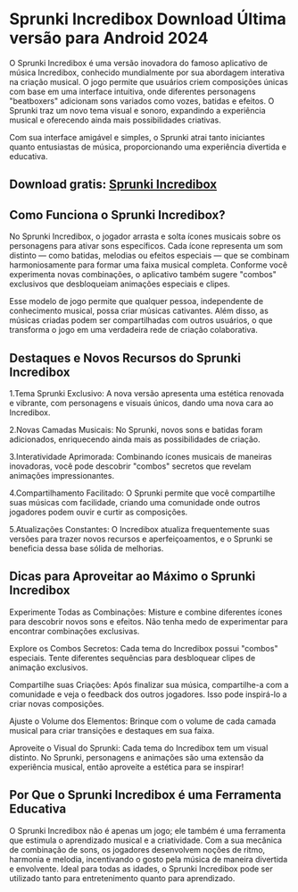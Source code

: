 # Sprunki Incredibox Download Última versão para Android 2024 
O Sprunki Incredibox é uma versão inovadora do famoso aplicativo de música Incredibox, conhecido mundialmente por sua abordagem interativa na criação musical. O jogo permite que usuários criem composições únicas com base em uma interface intuitiva, onde diferentes personagens "beatboxers" adicionam sons variados como vozes, batidas e efeitos. O Sprunki traz um novo tema visual e sonoro, expandindo a experiência musical e oferecendo ainda mais possibilidades criativas.

Com sua interface amigável e simples, o Sprunki atrai tanto iniciantes quanto entusiastas de música, proporcionando uma experiência divertida e educativa.

## Download gratis: [Sprunki Incredibox](https://apktudo.com/sprunki-incredibox-apk)
## Como Funciona o Sprunki Incredibox?
No Sprunki Incredibox, o jogador arrasta e solta ícones musicais sobre os personagens para ativar sons específicos. Cada ícone representa um som distinto — como batidas, melodias ou efeitos especiais — que se combinam harmoniosamente para formar uma faixa musical completa. Conforme você experimenta novas combinações, o aplicativo também sugere "combos" exclusivos que desbloqueiam animações especiais e clipes.

Esse modelo de jogo permite que qualquer pessoa, independente de conhecimento musical, possa criar músicas cativantes. Além disso, as músicas criadas podem ser compartilhadas com outros usuários, o que transforma o jogo em uma verdadeira rede de criação colaborativa.

## Destaques e Novos Recursos do Sprunki Incredibox
1.Tema Sprunki Exclusivo: A nova versão apresenta uma estética renovada e vibrante, com personagens e visuais únicos, dando uma nova cara ao Incredibox.

2.Novas Camadas Musicais: No Sprunki, novos sons e batidas foram adicionados, enriquecendo ainda mais as possibilidades de criação.

3.Interatividade Aprimorada: Combinando ícones musicais de maneiras inovadoras, você pode descobrir "combos" secretos que revelam animações impressionantes.

4.Compartilhamento Facilitado: O Sprunki permite que você compartilhe suas músicas com facilidade, criando uma comunidade onde outros jogadores podem ouvir e curtir as composições.

5.Atualizações Constantes: O Incredibox atualiza frequentemente suas versões para trazer novos recursos e aperfeiçoamentos, e o Sprunki se beneficia dessa base sólida de melhorias.
## Dicas para Aproveitar ao Máximo o Sprunki Incredibox
Experimente Todas as Combinações: Misture e combine diferentes ícones para descobrir novos sons e efeitos. Não tenha medo de experimentar para encontrar combinações exclusivas.

Explore os Combos Secretos: Cada tema do Incredibox possui "combos" especiais. Tente diferentes sequências para desbloquear clipes de animação exclusivos.

Compartilhe suas Criações: Após finalizar sua música, compartilhe-a com a comunidade e veja o feedback dos outros jogadores. Isso pode inspirá-lo a criar novas composições.

Ajuste o Volume dos Elementos: Brinque com o volume de cada camada musical para criar transições e destaques em sua faixa.

Aproveite o Visual do Sprunki: Cada tema do Incredibox tem um visual distinto. No Sprunki, personagens e animações são uma extensão da experiência musical, então aproveite a estética para se inspirar!
## Por Que o Sprunki Incredibox é uma Ferramenta Educativa
O Sprunki Incredibox não é apenas um jogo; ele também é uma ferramenta que estimula o aprendizado musical e a criatividade. Com a sua mecânica de combinação de sons, os jogadores desenvolvem noções de ritmo, harmonia e melodia, incentivando o gosto pela música de maneira divertida e envolvente. Ideal para todas as idades, o Sprunki Incredibox pode ser utilizado tanto para entretenimento quanto para aprendizado.
